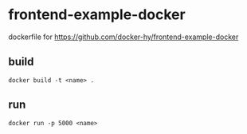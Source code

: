 # frontend-example-docker

dockerfile for https://github.com/docker-hy/frontend-example-docker  

## build
`docker build -t <name> .`

## run
`docker run -p 5000 <name>`
